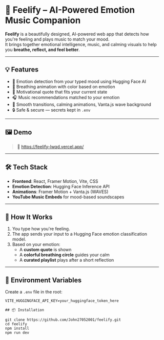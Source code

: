 # 🎵 Feelify – AI-Powered Emotion Music Companion

**Feelify** is a beautifully designed, AI-powered web app that detects how you're feeling and plays music to match your mood.  
It brings together emotional intelligence, music, and calming visuals to help you **breathe, reflect, and feel better**.

---

## 💡 Features

- 🧠 Emotion detection from your typed mood using Hugging Face AI
- 🌈 Breathing animation with color based on emotion
- 💬 Motivational quote that fits your current state
- 🎧 Music recommendations matched to your emotion
- 🎥 Smooth transitions, calming animations, Vanta.js wave background
- 🔒 Safe & secure — secrets kept in `.env`

---

## 🖼️ Demo

> 🔗 https://feelify-lwqd.vercel.app/

---

## 🛠 Tech Stack

- **Frontend**: React, Framer Motion, Vite, CSS
- **Emotion Detection**: Hugging Face Inference API  
- **Animations**: Framer Motion + Vanta.js (WAVES)
- **YouTube Music Embeds** for mood-based soundscapes

---

## 🧪 How It Works

1. You type how you're feeling.
2. The app sends your input to a Hugging Face emotion classification model.
3. Based on your emotion:
   - A **custom quote** is shown
   - A **colorful breathing circle** guides your calm
   - A **curated playlist** plays after a short reflection

---

## 🔐 Environment Variables

Create a `.env` file in the root:

```env
VITE_HUGGINGFACE_API_KEY=your_huggingface_token_here

## 📦 Installation

git clone https://github.com/John27052001/feelify.git
cd feelify
npm install
npm run dev

